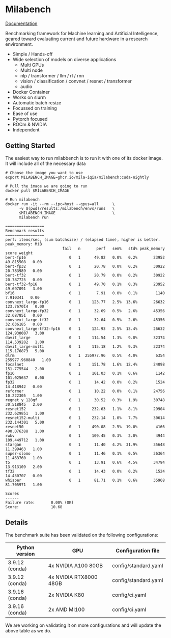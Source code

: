 
# Milabench

[Documentation](https://milabench.readthedocs.io/en/stable/)

Benchmarking framework for Machine learning and Artificial Intelligence, geared toward
evaluating current and future hardware in a research environment.

* Simple / Hands-off
* Wide selection of models on diverse applications
  * Multi GPUs
  * Multi node
  * nlp / transformer / llm / rl / rnn
  * vision / classification / convnet / resnet / transformer
  * audio
* Docker Container
* Works on slurm
* Automatic batch resize
* Focussed on training
* Ease of use
* Pytorch focused
* ROCm & NVIDIA
* Independent 

## Getting Started

The easiest way to run milabbench is to run it with one of its docker image.
It will include all of the necessary data


    # Choose the image you want to use
    export MILABENCH_IMAGE=ghcr.io/mila-iqia/milabench:cuda-nightly

    # Pull the image we are going to run
    docker pull $MILABENCH_IMAGE

    # Run milabench
    docker run -it --rm --ipc=host --gpus=all      \
          -v $(pwd)/results:/milabench/envs/runs   \
          $MILABENCH_IMAGE                         \
          milabench run

    =================
    Benchmark results
    =================
    perf: items/sec, (sum batchsize) / (elapsed time), higher is better.
    peak_memory: MiB
                             fail   n       perf   sem%   std% peak_memory          score weight
    bert-fp16                   0   1      49.82   0.0%   0.2%       23952      49.815508   0.00
    bert-fp32                   0   1      20.78   0.0%   0.2%       30922      20.783989   0.00
    bert-tf32                   0   1      20.79   0.0%   0.2%       30922      20.787725   0.00
    bert-tf32-fp16              0   1      49.70   0.1%   0.3%       23952      49.697091   3.00
    bf16                        0   1       7.91   0.0%   0.1%        1140       7.910341   0.00
    convnext_large-fp16         0   1     123.77   2.5%  13.6%       26632     123.767014   0.00
    convnext_large-fp32         0   1      32.69   0.5%   2.6%       45356      32.687851   0.00
    convnext_large-tf32         0   1      32.64   0.5%   2.6%       45356      32.636185   0.00
    convnext_large-tf32-fp16    0   1     124.93   2.5%  13.4%       26632     124.930007   3.00
    davit_large                 0   1     114.54   1.3%   9.8%       32374     114.539282   1.00
    davit_large-multi           0   1     115.18   1.2%   9.3%       32374     115.176873   5.00
    dlrm                        0   1  255977.96   0.5%   4.0%        6354  255977.960840   1.00
    focalnet                    0   1     151.78   1.6%  12.4%       24098     151.775544   2.00
    fp16                        0   1     101.03   0.1%   0.6%        1142     101.025637   0.00
    fp32                        0   1      14.42   0.0%   0.2%        1524      14.418942   0.00
    reformer                    0   1      10.22   0.0%   0.1%       24756      10.222305   1.00
    regnet_y_128gf              0   1      30.52   0.3%   1.9%       30748      30.518845   2.00
    resnet152                   0   1     232.63   1.1%   8.1%       29904     232.629851   1.00
    resnet152-multi             0   1     232.14   1.0%   7.7%       30614     232.144301   5.00
    resnet50                    0   1     490.08   2.5%  19.0%        4166     490.076388   1.00
    rwkv                        0   1     109.45   0.3%   2.0%        4944     109.449712   1.00
    stargan                     0   1      11.40   4.2%  31.9%       35648      11.399463   1.00
    super-slomo                 0   1      11.46   0.1%   0.5%       36364      11.463760   1.00
    t5                          0   1      13.91   0.6%   4.5%       34794      13.913109   2.00
    tf32                        0   1      14.43   0.0%   0.2%        1524      14.430707   0.00
    whisper                     0   1      81.71   0.1%   0.6%       35968      81.705971   1.00

    Scores
    ------
    Failure rate:       0.00% (OK)
    Score:              10.68


## Details

The benchmark suite has been validated on the following configurations:

| Python version |          GPU           |   Configuration file |
|       -        |        -               |           -          |
| 3.9.12 (conda) | 4x NVIDIA A100 80GB    | config/standard.yaml |
| 3.9.12 (conda) | 4x NVIDIA RTX8000 48GB | config/standard.yaml |
| 3.9.16 (conda) | 2x NVIDIA K80          | config/ci.yaml       |
| 3.9.16 (conda) | 2x AMD MI100           | config/ci.yaml       |

We are working on validating it on more configurations and will update the above table as we do.



